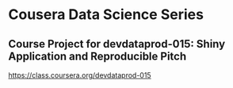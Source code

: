 # Cousera Data Science Series 

## Course Project for devdataprod-015: Shiny Application and Reproducible Pitch

https://class.coursera.org/devdataprod-015